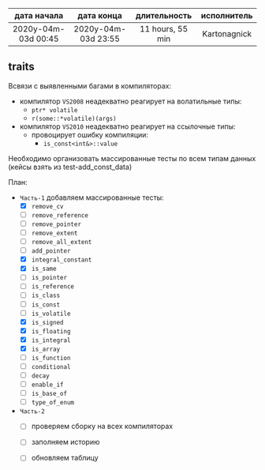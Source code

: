 
| дата начала         |   дата конца        | длительность     | исполнитель  |
|:-------------------:|:-------------------:|:----------------:|:------------:|
| 2020y-04m-03d 00:45 | 2020y-04m-03d 23:55 | 11 hours, 55 min | Kartonagnick |

traits  
---
Всвязи с выявленными багами в компиляторах:  
  - компилятор `VS2008` неадекватно реагирует на волатильные типы:  
    - `ptr* volatile`  
    - `r(some::*volatile)(args)`  
  - компилятор `VS2010` неадекватно реагирует на ссылочные типы:  
    - провоцирует ошибку компиляции:  
      - `is_const<int&>::value`  

Необходимо организовать массированные тесты по всем типам данных  
(кейсы взять из test-add_const_data)  

План:  
  - `Часть-1` добавляем массированные тесты:  
    - [x] `remove_cv`  
    - [ ] `remove_reference`  
    - [ ] `remove_pointer`  
    - [ ] `remove_extent`  
    - [ ] `remove_all_extent`  
    - [ ] `add_pointer`  
    - [x] `integral_constant`  
    - [x] `is_same`  
    - [ ] `is_pointer`  
    - [ ] `is_reference`  
    - [ ] `is_class`  
    - [ ] `is_const`  
    - [ ] `is_volatile`  
    - [x] `is_signed`  
    - [x] `is_floating`  
    - [x] `is_integral`  
    - [x] `is_array`  
    - [ ] `is_function`  
    - [ ] `conditional`  
    - [ ] `decay`  
    - [ ] `enable_if`  
    - [ ] `is_base_of`  
    - [ ] `type_of_enum`  
  - `Часть-2`  
    - [ ] проверяем сборку на всех компиляторах  
    - [ ] заполняем историю  
    - [ ] обновляем таблицу  


